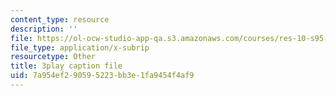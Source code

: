 ```yaml
---
content_type: resource
description: ''
file: https://ol-ocw-studio-app-qa.s3.amazonaws.com/courses/res-10-s95-physics-of-covid-19-transmission-fall-2020/7a954ef290595223bb3e1fa9454f4af9_Sp6rcXifyAo.vtt
file_type: application/x-subrip
resourcetype: Other
title: 3play caption file
uid: 7a954ef2-9059-5223-bb3e-1fa9454f4af9
---
```

